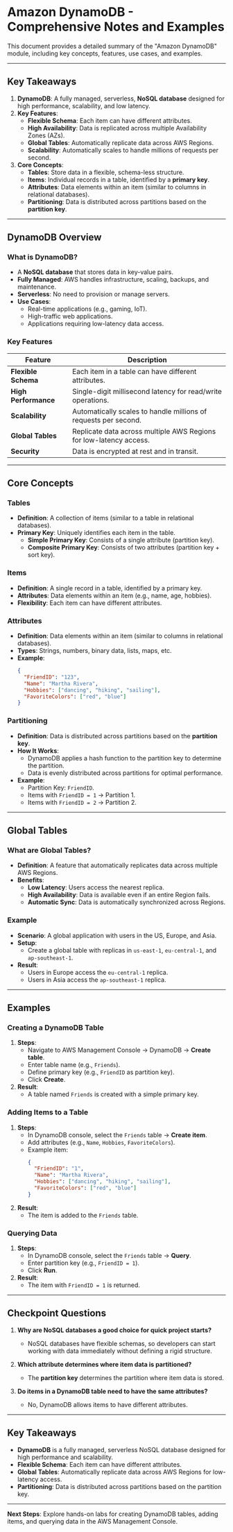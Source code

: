 # Amazon DynamoDB - Comprehensive Notes and Examples

This document provides a detailed summary of the "Amazon DynamoDB" module, including key concepts, features, use cases, and examples.

---

## **Key Takeaways**
1. **DynamoDB**: A fully managed, serverless, **NoSQL database** designed for high performance, scalability, and low latency.
2. **Key Features**:
   - **Flexible Schema**: Each item can have different attributes.
   - **High Availability**: Data is replicated across multiple Availability Zones (AZs).
   - **Global Tables**: Automatically replicate data across AWS Regions.
   - **Scalability**: Automatically scales to handle millions of requests per second.
3. **Core Concepts**:
   - **Tables**: Store data in a flexible, schema-less structure.
   - **Items**: Individual records in a table, identified by a **primary key**.
   - **Attributes**: Data elements within an item (similar to columns in relational databases).
   - **Partitioning**: Data is distributed across partitions based on the **partition key**.

---

## **DynamoDB Overview**

### **What is DynamoDB?**
- A **NoSQL database** that stores data in key-value pairs.
- **Fully Managed**: AWS handles infrastructure, scaling, backups, and maintenance.
- **Serverless**: No need to provision or manage servers.
- **Use Cases**:
  - Real-time applications (e.g., gaming, IoT).
  - High-traffic web applications.
  - Applications requiring low-latency data access.

### **Key Features**
| Feature | Description |
|---------|-------------|
| **Flexible Schema** | Each item in a table can have different attributes. |
| **High Performance** | Single-digit millisecond latency for read/write operations. |
| **Scalability** | Automatically scales to handle millions of requests per second. |
| **Global Tables** | Replicate data across multiple AWS Regions for low-latency access. |
| **Security** | Data is encrypted at rest and in transit. |

---

## **Core Concepts**

### **Tables**
- **Definition**: A collection of items (similar to a table in relational databases).
- **Primary Key**: Uniquely identifies each item in the table.
  - **Simple Primary Key**: Consists of a single attribute (partition key).
  - **Composite Primary Key**: Consists of two attributes (partition key + sort key).

### **Items**
- **Definition**: A single record in a table, identified by a primary key.
- **Attributes**: Data elements within an item (e.g., name, age, hobbies).
- **Flexibility**: Each item can have different attributes.

### **Attributes**
- **Definition**: Data elements within an item (similar to columns in relational databases).
- **Types**: Strings, numbers, binary data, lists, maps, etc.
- **Example**:
  ```json
  {
    "FriendID": "123",
    "Name": "Martha Rivera",
    "Hobbies": ["dancing", "hiking", "sailing"],
    "FavoriteColors": ["red", "blue"]
  }
  ```

### **Partitioning**
- **Definition**: Data is distributed across partitions based on the **partition key**.
- **How It Works**:
  - DynamoDB applies a hash function to the partition key to determine the partition.
  - Data is evenly distributed across partitions for optimal performance.
- **Example**:
  - Partition Key: `FriendID`.
  - Items with `FriendID = 1` → Partition 1.
  - Items with `FriendID = 2` → Partition 2.

---

## **Global Tables**

### **What are Global Tables?**
- **Definition**: A feature that automatically replicates data across multiple AWS Regions.
- **Benefits**:
  - **Low Latency**: Users access the nearest replica.
  - **High Availability**: Data is available even if an entire Region fails.
  - **Automatic Sync**: Data is automatically synchronized across Regions.

### **Example**
- **Scenario**: A global application with users in the US, Europe, and Asia.
- **Setup**:
  - Create a global table with replicas in `us-east-1`, `eu-central-1`, and `ap-southeast-1`.
- **Result**:
  - Users in Europe access the `eu-central-1` replica.
  - Users in Asia access the `ap-southeast-1` replica.

---

## **Examples**

### **Creating a DynamoDB Table**
1. **Steps**:
   - Navigate to AWS Management Console → DynamoDB → **Create table**.
   - Enter table name (e.g., `Friends`).
   - Define primary key (e.g., `FriendID` as partition key).
   - Click **Create**.
2. **Result**:
   - A table named `Friends` is created with a simple primary key.

### **Adding Items to a Table**
1. **Steps**:
   - In DynamoDB console, select the `Friends` table → **Create item**.
   - Add attributes (e.g., `Name`, `Hobbies`, `FavoriteColors`).
   - Example item:
     ```json
     {
       "FriendID": "1",
       "Name": "Martha Rivera",
       "Hobbies": ["dancing", "hiking", "sailing"],
       "FavoriteColors": ["red", "blue"]
     }
     ```
2. **Result**:
   - The item is added to the `Friends` table.

### **Querying Data**
1. **Steps**:
   - In DynamoDB console, select the `Friends` table → **Query**.
   - Enter partition key (e.g., `FriendID = 1`).
   - Click **Run**.
2. **Result**:
   - The item with `FriendID = 1` is returned.

---

## **Checkpoint Questions**
1. **Why are NoSQL databases a good choice for quick project starts?**
   - NoSQL databases have flexible schemas, so developers can start working with data immediately without defining a rigid structure.

2. **Which attribute determines where item data is partitioned?**
   - The **partition key** determines the partition where item data is stored.

3. **Do items in a DynamoDB table need to have the same attributes?**
   - No, DynamoDB allows items to have different attributes.

---

## **Key Takeaways**
- **DynamoDB** is a fully managed, serverless NoSQL database designed for high performance and scalability.
- **Flexible Schema**: Each item can have different attributes.
- **Global Tables**: Automatically replicate data across AWS Regions for low-latency access.
- **Partitioning**: Data is distributed across partitions based on the partition key.

---

**Next Steps**: Explore hands-on labs for creating DynamoDB tables, adding items, and querying data in the AWS Management Console.